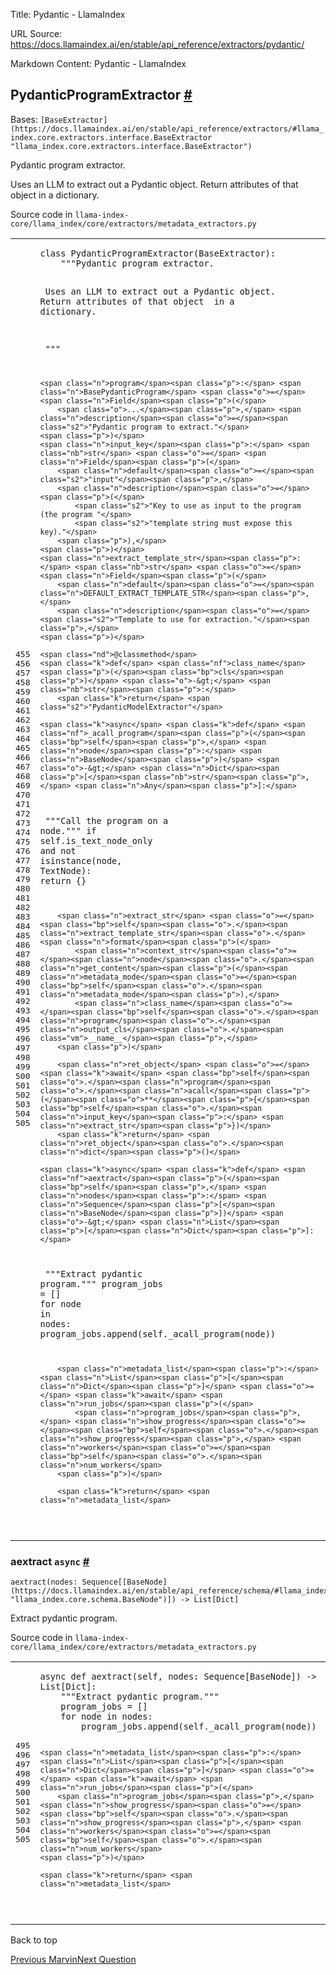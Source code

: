 Title: Pydantic - LlamaIndex

URL Source: https://docs.llamaindex.ai/en/stable/api_reference/extractors/pydantic/

Markdown Content:
Pydantic - LlamaIndex


PydanticProgramExtractor [#](https://docs.llamaindex.ai/en/stable/api_reference/extractors/pydantic/#llama_index.core.extractors.PydanticProgramExtractor "Permanent link")
---------------------------------------------------------------------------------------------------------------------------------------------------------------------------

Bases: `[BaseExtractor](https://docs.llamaindex.ai/en/stable/api_reference/extractors/#llama_index.core.extractors.interface.BaseExtractor "llama_index.core.extractors.interface.BaseExtractor")`

Pydantic program extractor.

Uses an LLM to extract out a Pydantic object. Return attributes of that object in a dictionary.

Source code in `llama-index-core/llama_index/core/extractors/metadata_extractors.py`

<table class="highlighttable"><tbody><tr><td class="linenos"><div class="linenodiv"><pre><span></span><span class="normal">455</span>
<span class="normal">456</span>
<span class="normal">457</span>
<span class="normal">458</span>
<span class="normal">459</span>
<span class="normal">460</span>
<span class="normal">461</span>
<span class="normal">462</span>
<span class="normal">463</span>
<span class="normal">464</span>
<span class="normal">465</span>
<span class="normal">466</span>
<span class="normal">467</span>
<span class="normal">468</span>
<span class="normal">469</span>
<span class="normal">470</span>
<span class="normal">471</span>
<span class="normal">472</span>
<span class="normal">473</span>
<span class="normal">474</span>
<span class="normal">475</span>
<span class="normal">476</span>
<span class="normal">477</span>
<span class="normal">478</span>
<span class="normal">479</span>
<span class="normal">480</span>
<span class="normal">481</span>
<span class="normal">482</span>
<span class="normal">483</span>
<span class="normal">484</span>
<span class="normal">485</span>
<span class="normal">486</span>
<span class="normal">487</span>
<span class="normal">488</span>
<span class="normal">489</span>
<span class="normal">490</span>
<span class="normal">491</span>
<span class="normal">492</span>
<span class="normal">493</span>
<span class="normal">494</span>
<span class="normal">495</span>
<span class="normal">496</span>
<span class="normal">497</span>
<span class="normal">498</span>
<span class="normal">499</span>
<span class="normal">500</span>
<span class="normal">501</span>
<span class="normal">502</span>
<span class="normal">503</span>
<span class="normal">504</span>
<span class="normal">505</span></pre></div></td><td class="code"><div><pre><span></span><code><span class="k">class</span> <span class="nc">PydanticProgramExtractor</span><span class="p">(</span><span class="n">BaseExtractor</span><span class="p">):</span>
<span class="w">    </span><span class="sd">"""Pydantic program extractor.</span>

<span class="sd">    Uses an LLM to extract out a Pydantic object. Return attributes of that object</span>
<span class="sd">    in a dictionary.</span>

<span class="sd">    """</span>

    <span class="n">program</span><span class="p">:</span> <span class="n">BasePydanticProgram</span> <span class="o">=</span> <span class="n">Field</span><span class="p">(</span>
        <span class="o">...</span><span class="p">,</span> <span class="n">description</span><span class="o">=</span><span class="s2">"Pydantic program to extract."</span>
    <span class="p">)</span>
    <span class="n">input_key</span><span class="p">:</span> <span class="nb">str</span> <span class="o">=</span> <span class="n">Field</span><span class="p">(</span>
        <span class="n">default</span><span class="o">=</span><span class="s2">"input"</span><span class="p">,</span>
        <span class="n">description</span><span class="o">=</span><span class="p">(</span>
            <span class="s2">"Key to use as input to the program (the program "</span>
            <span class="s2">"template string must expose this key)."</span>
        <span class="p">),</span>
    <span class="p">)</span>
    <span class="n">extract_template_str</span><span class="p">:</span> <span class="nb">str</span> <span class="o">=</span> <span class="n">Field</span><span class="p">(</span>
        <span class="n">default</span><span class="o">=</span><span class="n">DEFAULT_EXTRACT_TEMPLATE_STR</span><span class="p">,</span>
        <span class="n">description</span><span class="o">=</span><span class="s2">"Template to use for extraction."</span><span class="p">,</span>
    <span class="p">)</span>

    <span class="nd">@classmethod</span>
    <span class="k">def</span> <span class="nf">class_name</span><span class="p">(</span><span class="bp">cls</span><span class="p">)</span> <span class="o">-&gt;</span> <span class="nb">str</span><span class="p">:</span>
        <span class="k">return</span> <span class="s2">"PydanticModelExtractor"</span>

    <span class="k">async</span> <span class="k">def</span> <span class="nf">_acall_program</span><span class="p">(</span><span class="bp">self</span><span class="p">,</span> <span class="n">node</span><span class="p">:</span> <span class="n">BaseNode</span><span class="p">)</span> <span class="o">-&gt;</span> <span class="n">Dict</span><span class="p">[</span><span class="nb">str</span><span class="p">,</span> <span class="n">Any</span><span class="p">]:</span>
<span class="w">        </span><span class="sd">"""Call the program on a node."""</span>
        <span class="k">if</span> <span class="bp">self</span><span class="o">.</span><span class="n">is_text_node_only</span> <span class="ow">and</span> <span class="ow">not</span> <span class="nb">isinstance</span><span class="p">(</span><span class="n">node</span><span class="p">,</span> <span class="n">TextNode</span><span class="p">):</span>
            <span class="k">return</span> <span class="p">{}</span>

        <span class="n">extract_str</span> <span class="o">=</span> <span class="bp">self</span><span class="o">.</span><span class="n">extract_template_str</span><span class="o">.</span><span class="n">format</span><span class="p">(</span>
            <span class="n">context_str</span><span class="o">=</span><span class="n">node</span><span class="o">.</span><span class="n">get_content</span><span class="p">(</span><span class="n">metadata_mode</span><span class="o">=</span><span class="bp">self</span><span class="o">.</span><span class="n">metadata_mode</span><span class="p">),</span>
            <span class="n">class_name</span><span class="o">=</span><span class="bp">self</span><span class="o">.</span><span class="n">program</span><span class="o">.</span><span class="n">output_cls</span><span class="o">.</span><span class="vm">__name__</span><span class="p">,</span>
        <span class="p">)</span>

        <span class="n">ret_object</span> <span class="o">=</span> <span class="k">await</span> <span class="bp">self</span><span class="o">.</span><span class="n">program</span><span class="o">.</span><span class="n">acall</span><span class="p">(</span><span class="o">**</span><span class="p">{</span><span class="bp">self</span><span class="o">.</span><span class="n">input_key</span><span class="p">:</span> <span class="n">extract_str</span><span class="p">})</span>
        <span class="k">return</span> <span class="n">ret_object</span><span class="o">.</span><span class="n">dict</span><span class="p">()</span>

    <span class="k">async</span> <span class="k">def</span> <span class="nf">aextract</span><span class="p">(</span><span class="bp">self</span><span class="p">,</span> <span class="n">nodes</span><span class="p">:</span> <span class="n">Sequence</span><span class="p">[</span><span class="n">BaseNode</span><span class="p">])</span> <span class="o">-&gt;</span> <span class="n">List</span><span class="p">[</span><span class="n">Dict</span><span class="p">]:</span>
<span class="w">        </span><span class="sd">"""Extract pydantic program."""</span>
        <span class="n">program_jobs</span> <span class="o">=</span> <span class="p">[]</span>
        <span class="k">for</span> <span class="n">node</span> <span class="ow">in</span> <span class="n">nodes</span><span class="p">:</span>
            <span class="n">program_jobs</span><span class="o">.</span><span class="n">append</span><span class="p">(</span><span class="bp">self</span><span class="o">.</span><span class="n">_acall_program</span><span class="p">(</span><span class="n">node</span><span class="p">))</span>

        <span class="n">metadata_list</span><span class="p">:</span> <span class="n">List</span><span class="p">[</span><span class="n">Dict</span><span class="p">]</span> <span class="o">=</span> <span class="k">await</span> <span class="n">run_jobs</span><span class="p">(</span>
            <span class="n">program_jobs</span><span class="p">,</span> <span class="n">show_progress</span><span class="o">=</span><span class="bp">self</span><span class="o">.</span><span class="n">show_progress</span><span class="p">,</span> <span class="n">workers</span><span class="o">=</span><span class="bp">self</span><span class="o">.</span><span class="n">num_workers</span>
        <span class="p">)</span>

        <span class="k">return</span> <span class="n">metadata_list</span>
</code></pre></div></td></tr></tbody></table>

### aextract `async` [#](https://docs.llamaindex.ai/en/stable/api_reference/extractors/pydantic/#llama_index.core.extractors.PydanticProgramExtractor.aextract "Permanent link")

```
aextract(nodes: Sequence[[BaseNode](https://docs.llamaindex.ai/en/stable/api_reference/schema/#llama_index.core.schema.BaseNode "llama_index.core.schema.BaseNode")]) -> List[Dict]
```

Extract pydantic program.

Source code in `llama-index-core/llama_index/core/extractors/metadata_extractors.py`

<table class="highlighttable"><tbody><tr><td class="linenos"><div class="linenodiv"><pre><span></span><span class="normal">495</span>
<span class="normal">496</span>
<span class="normal">497</span>
<span class="normal">498</span>
<span class="normal">499</span>
<span class="normal">500</span>
<span class="normal">501</span>
<span class="normal">502</span>
<span class="normal">503</span>
<span class="normal">504</span>
<span class="normal">505</span></pre></div></td><td class="code"><div><pre><span></span><code><span class="k">async</span> <span class="k">def</span> <span class="nf">aextract</span><span class="p">(</span><span class="bp">self</span><span class="p">,</span> <span class="n">nodes</span><span class="p">:</span> <span class="n">Sequence</span><span class="p">[</span><span class="n">BaseNode</span><span class="p">])</span> <span class="o">-&gt;</span> <span class="n">List</span><span class="p">[</span><span class="n">Dict</span><span class="p">]:</span>
<span class="w">    </span><span class="sd">"""Extract pydantic program."""</span>
    <span class="n">program_jobs</span> <span class="o">=</span> <span class="p">[]</span>
    <span class="k">for</span> <span class="n">node</span> <span class="ow">in</span> <span class="n">nodes</span><span class="p">:</span>
        <span class="n">program_jobs</span><span class="o">.</span><span class="n">append</span><span class="p">(</span><span class="bp">self</span><span class="o">.</span><span class="n">_acall_program</span><span class="p">(</span><span class="n">node</span><span class="p">))</span>

    <span class="n">metadata_list</span><span class="p">:</span> <span class="n">List</span><span class="p">[</span><span class="n">Dict</span><span class="p">]</span> <span class="o">=</span> <span class="k">await</span> <span class="n">run_jobs</span><span class="p">(</span>
        <span class="n">program_jobs</span><span class="p">,</span> <span class="n">show_progress</span><span class="o">=</span><span class="bp">self</span><span class="o">.</span><span class="n">show_progress</span><span class="p">,</span> <span class="n">workers</span><span class="o">=</span><span class="bp">self</span><span class="o">.</span><span class="n">num_workers</span>
    <span class="p">)</span>

    <span class="k">return</span> <span class="n">metadata_list</span>
</code></pre></div></td></tr></tbody></table>

Back to top

[Previous Marvin](https://docs.llamaindex.ai/en/stable/api_reference/extractors/marvin/)[Next Question](https://docs.llamaindex.ai/en/stable/api_reference/extractors/question/)
